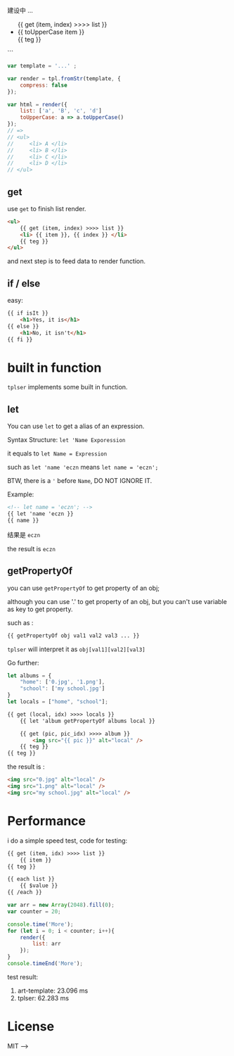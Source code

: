 建设中 ... 

<!-- 

# tplser@5.x


tplser is an implementation of a template evaluator. (mustaches style syntax) 


# how to use ?   

## Browser 

**supported NO LONGER since version 2.0.0**


## Node.js 

first, downloading modules from npm: 

``` bash
$ npm install --save tplser 
```

and, this is an easy example: 

``` js
const tpl = require('tplser'); 

let template = `
    <h1>{{ message }}</h1>
`; 

let render = tpl.compile(template, {
    /* some compile option ignored (as default) */
}); 

let result = render({
    message: 'hello, world'
}); 
// => 
// <h1>hello, world</h1>
```



# API 

## compile_opt 

compile_opt is a type of param passing to tplser's API. (such as the 2nd parameter of *tpl.compile*)

| Name       | Default       | Description  |
|------------|---------------|--------------|
| compress   | false         | delete some additional character like `\n` or '\t' or ' ' or '\r' in template for performance. | 


## tpl.compile(template[, compile_opt]) 

calling tpl.fromStr will get a render function. And when feeding data to this render function, `tplser` will evaluate the result: 

``` js 
// compile_opt is ignored in this case,
// and tplser will use default option to compile template
let render = tpl.compile(`{{ hello }}`); 
render({
    hello: 'world'
}); 
// =>
// 'world'
```


## tpl.watchFile(filePath[, compile_opt], callback)

for example: 

``` js 
const path = require('path')
    , tpl = require('tplser')
    , tpl_path = path.join(__dirname, './tpl.html'); 


function onChange(render) {
    let res = render({
        name: 'eczn' 
    }); 

    console.log(res); 
}

let wacher = tpl.watchFile(tpl_path, onChange); 
```

when file changed, `onChange` will be executed, and the render is the render function generated from `tpl_path`


## tpl.push(scope)

`push` a pre-scope when evaluating template. 

example: 

``` js
let render = tpl.compile(`
    {{ a_var_in_pre_scope }}
`); 

render({}); 
// => 
// `null` 

// Now Push A Global Scope 
tpl.push({
    a_var_in_pre_scope: 'i am in global scope'
}); 

render({}); 
// => 
// `i am in global scope`

// Over Write 
render({
    a_var_in_pre_scope: '0v0'
}); 
// => 
// `0v0`
```


## tpl.pop() 

`pop` a pre-scope that last time you had ever pushed to. (just undo the operation that pushing a pre-scope to tpl envirenmnt)



# Grammer  

## Expression Evaluation 

If you use `{{ }}` to enclose something like this : 

``` html 
{{ something }}
```

It is called Expression in `tplser`. And Other Usages like using `get` keyword to forEach a list or use if/else are all `Expression`

--- 

BTW, when evaluating an expression, object is allowed:

``` html 
{{ person.name }}
```

but you `can't` do that: 

``` html
{{ person . name }}
```

## String 

string are any expresstions just startswith `'`, such as: 

``` html
{{ 'i_am_eczn }}
```

## Render Evaluation

when feed the data to Expression, `tplser` will evaluate the value of it. There are 2 condition when evalueting a template: 

1. If `something` is a normal data, such as number, string or and other data can be converted to a string 
2. If `something` is a function, it means `function invoktion`, or called `data filter`, tplser's function inspired by S-Expressiion, (easy to parse) 

An Demo Here :

``` html
<!-- this is template  -->
<ul>
    {{ get (item, index) >>>> list }}
    <li> {{ toUpperCase item }} </li>
    {{ teg }}
</ul>
```

``` js
var template = '...' ; 

var render = tpl.fromStr(template, {
    compress: false
}); 

var html = render({
    list: ['a', 'B', 'c', 'd']
    toUpperCase: a => a.toUpperCase()
}); 
// => 
// <ul>
//     <li> A </li>
//     <li> B </li>
//     <li> C </li>
//     <li> D </li>
// </ul>
```

## get 

use `get` to finish list render. 

``` html 
<ul> 
    {{ get (item, index) >>>> list }}
    <li> {{ item }}, {{ index }} </li>
    {{ teg }}
</ul>
```

and next step is to feed data to render function.


## if / else 

easy: 

``` html 
{{ if isIt }}
    <h1>Yes, it is</h1>
{{ else }}
    <h1>No, it isn't</h1>
{{ fi }}
```

# built in function

`tplser` implements some built in function. 


## let 

You can use `let` to get a alias of an expression.

Syntax Structure: `let 'Name Exporession` 

it equals to `let Name = Expression` 

such as `let 'name 'eczn` means `let name = 'eczn';`

BTW, there is a `'` before `Name`, DO NOT IGNORE IT. 

Example: 

``` html
<!-- let name = 'eczn'; -->
{{ let 'name 'eczn }}
{{ name }}
```

结果是 `eczn`

the result is `eczn`

## getPropertyOf 

you can use `getPropertyOf` to get property of an obj; 

although you can use '.' to get property of an obj, but you can't use variable as key to get property. 

such as : 

``` html 
{{ getPropertyOf obj val1 val2 val3 ... }} 
```

`tplser` will interpret it as `obj[val1][val2][val3]` 

Go further: 

``` js
let albums = {
    "home": ['0.jpg', '1.png'],
    "school": ['my school.jpg']
}
let locals = ["home", "school"]; 
```

``` html
{{ get (local, idx) >>>> locals }}
    {{ let 'album getPropertyOf albums local }}

    {{ get (pic, pic_idx) >>>> album }}
        <img src="{{ pic }}" alt="local" />
    {{ teg }}
{{ teg }}
```

the result is : 

``` html
<img src="0.jpg" alt="local" />
<img src="1.png" alt="local" />
<img src="my school.jpg" alt="local" />
```

# Performance 

i do a simple speed test, code for testing:

``` html 
{{ get (item, idx) >>>> list }}
    {{ item }}
{{ teg }}
```

``` html
{{ each list }}
    {{ $value }}
{{ /each }}
```

``` js
var arr = new Array(2048).fill(0); 
var counter = 20; 

console.time('More'); 
for (let i = 0; i < counter; i++){
    render({
        list: arr
    }); 
}
console.timeEnd('More'); 
```

test result:  

1. art-template: 23.096 ms 
2. tplser: 62.283 ms 

# License 

MIT 
-->